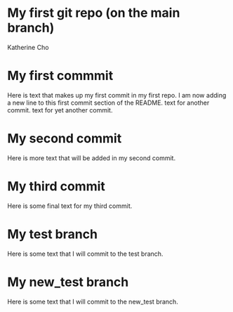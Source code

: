 My first git repo (on the main branch)
================
Katherine Cho

# My first commmit

Here is text that makes up my first commit in my first repo. I am now
adding a new line to this first commit section of the README. text for
another commit. text for yet another commit.

# My second commit

Here is more text that will be added in my second commit.

# My third commit

Here is some final text for my third commit.

# My test branch

Here is some text that I will commit to the test branch.

# My new_test branch

Here is some text that I will commit to the new_test branch.

